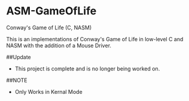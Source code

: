 ASM-GameOfLife
==============

Conway's Game of Life (C, NASM)

This is an implementations of Conway's Game of Life in low-level C and NASM with the addition of a Mouse Driver.

##Update
* This project is complete and is no longer being worked on. 

##NOTE
* Only Works in Kernal Mode
